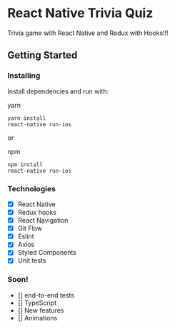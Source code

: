 # React Native Trivia Quiz

Trivia game with React Native and Redux with Hooks!!!

## Getting Started

### Installing

Install dependencies and run with:

yarn

```
yarn install
react-native run-ios
```

or

npm

```
npm install
react-native run-ios
```

### Technologies

- [x] React Native
- [x] Redux hooks
- [x] React Navigation
- [x] Git Flow
- [x] Eslint
- [x] Axios
- [x] Styled Components
- [x] Unit tests

### Soon!

- [] end-to-end tests
- [] TypeScript
- [] New features
- [] Animations
